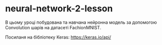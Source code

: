 # neural-network-2-lesson

В цьому уроці побудована та навчана нейронна модель за допомогою Convolution шарів на датасеті FachionMNIST.

Посиланя на бібліотеку Keras:
https://keras.io/api/
